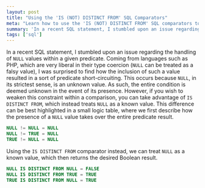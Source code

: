 ```yaml
---
layout: post
title: "Using the 'IS (NOT) DISTINCT FROM' SQL Comparators"
meta: "Learn how to use the 'IS (NOT) DISTINCT FROM' SQL comparators to handle NULL values effectively in SQL queries."
summary: 'In a recent SQL statement, I stumbled upon an issue regarding the handling of `NULL` values within a given predicate. Coming from languages such as PHP, which are very liberal in their type coercion (`NULL` can be treated as a falsy value), I was surprised to find how the inclusion of such a value resulted in a sort of predicate short-circuiting.'
tags: ['sql']
---
```


In a recent SQL statement, I stumbled upon an issue regarding the handling of `NULL` values within a given predicate.
Coming from languages such as PHP, which are very liberal in their type coercion (`NULL` can be treated as a falsy value), I was surprised to find how the inclusion of such a value resulted in a sort of predicate short-circuiting.
This occurs because `NULL`, in its strictest sense, is an unknown value.
As such, the entire condition is deemed unknown in the event of its presence.
However, if you wish to weaken this constraint within a comparison, you can take advantage of `IS DISTINCT FROM`, which instead treats `NULL` as a known value.
This difference can be best highlighted in a small logic table, where we first describe how the presence of a `NULL` value takes over the entire predicate result.

```sql
NULL != NULL = NULL
NULL != TRUE = NULL
TRUE != NULL = NULL
```

Using the `IS DISTINCT FROM` comparator instead, we can treat `NULL` as a known value, which then returns the desired Boolean result.

```sql
NULL IS DISTINCT FROM NULL = FALSE
NULL IS DISTINCT FROM TRUE = TRUE
TRUE IS DISTINCT FROM NULL = TRUE
```
